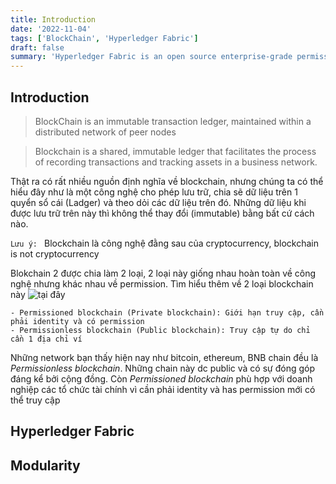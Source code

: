 ```yaml
---
title: Introduction
date: '2022-11-04'
tags: ['BlockChain', 'Hyperledger Fabric']
draft: false
summary: 'Hyperledger Fabric is an open source enterprise-grade permissioned distributed ledger technology (DLT) platform, designed for use in enterprise contexts, that delivers some key differentiating capabilities over other popular distributed ledger or blockchain platforms.'
---
```


## Introduction

> BlockChain is an immutable transaction ledger, maintained within a distributed network of peer nodes

> Blockchain is a shared, immutable ledger that facilitates the process of recording transactions and tracking assets in a business network.

Thật ra có rất nhiều nguồn định nghĩa về blockchain, nhưng chúng ta có thể hiểu đây như là một công nghệ cho phép lưu trữ, chia sẽ dữ liệu trên 1 quyển sổ cái (Ladger) và theo dỏi các dữ liệu trên đó. Những dữ liệu khi được lưu trữ trên này thì không thể thay đổi (immutable) bằng bất cứ cách nào.

`Lưu ý: ` Blockchain là công nghệ đằng sau của cryptocurrency, blockchain is not cryptocurrency

Blokchain 2 được chia làm 2 loại, 2 loại này giống nhau hoàn toàn về công nghệ nhưng khác nhau về permission. Tìm hiểu thêm về 2 loại blockchain này ![tại đây](https://www.investopedia.com/terms/p/permissioned-blockchains.asp)

```
- Permissioned blockchain (Private blockchain): Giới hạn truy cập, cần phải identity và có permission
- Permissionless blockchain (Public blockchain): Truy cập tự do chỉ cần 1 địa chỉ ví
```

Những network bạn thấy hiện nay như bitcoin, ethereum, BNB chain đều là *Permissionless blockchain*. Những chain này dc public và có sự đóng góp đáng kể bởi cộng đồng. Còn *Permissioned blockchain* phù hợp với doanh nghiệp các tổ chức tài chính vì cần phải identity và has permission mới có thể truy cập



## Hyperledger Fabric

## Modularity